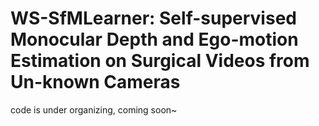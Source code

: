 # WS-SfMLearner: Self-supervised Monocular Depth and Ego-motion Estimation on Surgical Videos from Un-known Cameras

code is under organizing, coming soon~
